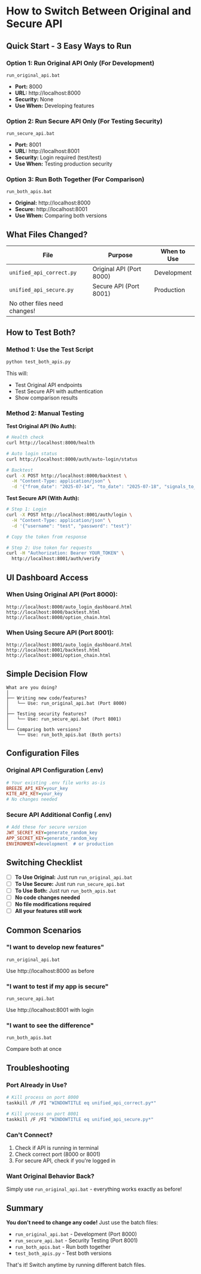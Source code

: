 # How to Switch Between Original and Secure API

## Quick Start - 3 Easy Ways to Run

### Option 1: Run Original API Only (For Development)
```batch
run_original_api.bat
```
- **Port:** 8000
- **URL:** http://localhost:8000
- **Security:** None
- **Use When:** Developing features

### Option 2: Run Secure API Only (For Testing Security)
```batch
run_secure_api.bat
```
- **Port:** 8001
- **URL:** http://localhost:8001
- **Security:** Login required (test/test)
- **Use When:** Testing production security

### Option 3: Run Both Together (For Comparison)
```batch
run_both_apis.bat
```
- **Original:** http://localhost:8000
- **Secure:** http://localhost:8001
- **Use When:** Comparing both versions

## What Files Changed?

| File | Purpose | When to Use |
|------|---------|-------------|
| `unified_api_correct.py` | Original API (Port 8000) | Development |
| `unified_api_secure.py` | Secure API (Port 8001) | Production |
| No other files need changes! | | |

## How to Test Both?

### Method 1: Use the Test Script
```bash
python test_both_apis.py
```
This will:
- Test Original API endpoints
- Test Secure API with authentication
- Show comparison results

### Method 2: Manual Testing

**Test Original API (No Auth):**
```bash
# Health check
curl http://localhost:8000/health

# Auto login status
curl http://localhost:8000/auth/auto-login/status

# Backtest
curl -X POST http://localhost:8000/backtest \
  -H "Content-Type: application/json" \
  -d '{"from_date": "2025-07-14", "to_date": "2025-07-18", "signals_to_test": ["S1"]}'
```

**Test Secure API (With Auth):**
```bash
# Step 1: Login
curl -X POST http://localhost:8001/auth/login \
  -H "Content-Type: application/json" \
  -d '{"username": "test", "password": "test"}'

# Copy the token from response

# Step 2: Use token for requests
curl -H "Authorization: Bearer YOUR_TOKEN" \
  http://localhost:8001/auth/verify
```

## UI Dashboard Access

### When Using Original API (Port 8000):
```
http://localhost:8000/auto_login_dashboard.html
http://localhost:8000/backtest.html
http://localhost:8000/option_chain.html
```

### When Using Secure API (Port 8001):
```
http://localhost:8001/auto_login_dashboard.html
http://localhost:8001/backtest.html
http://localhost:8001/option_chain.html
```

## Simple Decision Flow

```
What are you doing?
│
├── Writing new code/features?
│   └── Use: run_original_api.bat (Port 8000)
│
├── Testing security features?
│   └── Use: run_secure_api.bat (Port 8001)
│
└── Comparing both versions?
    └── Use: run_both_apis.bat (Both ports)
```

## Configuration Files

### Original API Configuration (.env)
```ini
# Your existing .env file works as-is
BREEZE_API_KEY=your_key
KITE_API_KEY=your_key
# No changes needed
```

### Secure API Additional Config (.env)
```ini
# Add these for secure version
JWT_SECRET_KEY=generate_random_key
APP_SECRET_KEY=generate_random_key
ENVIRONMENT=development  # or production
```

## Switching Checklist

- [ ] **To Use Original:** Just run `run_original_api.bat`
- [ ] **To Use Secure:** Just run `run_secure_api.bat`
- [ ] **To Use Both:** Just run `run_both_apis.bat`
- [ ] **No code changes needed**
- [ ] **No file modifications required**
- [ ] **All your features still work**

## Common Scenarios

### "I want to develop new features"
```batch
run_original_api.bat
```
Use http://localhost:8000 as before

### "I want to test if my app is secure"
```batch
run_secure_api.bat
```
Use http://localhost:8001 with login

### "I want to see the difference"
```batch
run_both_apis.bat
```
Compare both at once

## Troubleshooting

### Port Already in Use?
```bash
# Kill process on port 8000
taskkill /F /FI "WINDOWTITLE eq unified_api_correct.py*"

# Kill process on port 8001
taskkill /F /FI "WINDOWTITLE eq unified_api_secure.py*"
```

### Can't Connect?
1. Check if API is running in terminal
2. Check correct port (8000 or 8001)
3. For secure API, check if you're logged in

### Want Original Behavior Back?
Simply use `run_original_api.bat` - everything works exactly as before!

## Summary

**You don't need to change any code!** Just use the batch files:
- `run_original_api.bat` - Development (Port 8000)
- `run_secure_api.bat` - Security Testing (Port 8001)
- `run_both_apis.bat` - Run both together
- `test_both_apis.py` - Test both versions

That's it! Switch anytime by running different batch files.